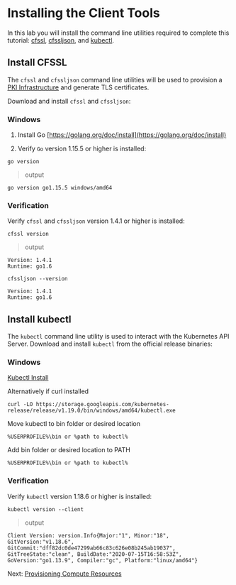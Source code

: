 # Installing the Client Tools

In this lab you will install the command line utilities required to complete this tutorial: [cfssl](https://github.com/cloudflare/cfssl), [cfssljson](https://github.com/cloudflare/cfssl), and [kubectl](https://kubernetes.io/docs/tasks/tools/install-kubectl).


## Install CFSSL

The `cfssl` and `cfssljson` command line utilities will be used to provision a [PKI Infrastructure](https://en.wikipedia.org/wiki/Public_key_infrastructure) and generate TLS certificates.

Download and install `cfssl` and `cfssljson`:

### Windows

1. Install Go [https://golang.org/doc/install](https://golang.org/doc/install) 


2. Verify `Go` version  1.15.5 or higher is installed: 
```
go version
```
> output
```
go version go1.15.5 windows/amd64
```

### Verification

Verify `cfssl` and `cfssljson` version 1.4.1 or higher is installed:

```
cfssl version
```

> output

```
Version: 1.4.1
Runtime: go1.6
```

```
cfssljson --version
```
```
Version: 1.4.1
Runtime: go1.6
```

## Install kubectl

The `kubectl` command line utility is used to interact with the Kubernetes API Server. Download and install `kubectl` from the official release binaries:

### Windows

[Kubectl Install](https://kubernetes.io/docs/tasks/tools/install-kubectl/)

Alternatively if curl installed
```
curl -LO https://storage.googleapis.com/kubernetes-release/release/v1.19.0/bin/windows/amd64/kubectl.exe
```
Move kubectl to bin folder or desired location
```
%USERPROFILE%\bin or %path to kubectl%
```
Add bin folder or desired location to PATH
```
%USERPROFILE%\bin or %path to kubectl%
```


### Verification

Verify `kubectl` version 1.18.6 or higher is installed:

```
kubectl version --client
```

> output

```
Client Version: version.Info{Major:"1", Minor:"18", GitVersion:"v1.18.6", GitCommit:"dff82dc0de47299ab66c83c626e08b245ab19037", GitTreeState:"clean", BuildDate:"2020-07-15T16:58:53Z", GoVersion:"go1.13.9", Compiler:"gc", Platform:"linux/amd64"}
```

Next: [Provisioning Compute Resources](03-compute-resources.md)
